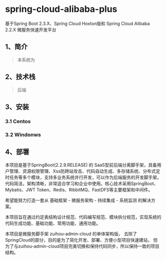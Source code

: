 # spring-cloud-alibaba-plus
基于Spring Boot 2.3.X、Spring Cloud Hoxton版和 Spring Cloud Alibaba 2.2.X 微服务快速开发平台

## 1、简介
> 本系统为
## 2、技术栈
> 后端

## 3、安装
### 3.1 Centos

### 3.2 Windonws

## 4、部署


本项目是基于SpringBoot(2.2.9.RELEASE) 的 SaaS型前后端分离脚手架，具备用户管理、资源权限管理、Xss防跨站攻击、代码自动生成、多存储系统、分布式定时任务等多个模块，支持多业务系统并行开发，可以作为后端服务的开发脚手架。 代码简洁，架构清晰，非常适合学习和企业中使用。核心技术采用SpringBoot、Mybatis、JWT Token、Redis、RibbitMQ、FastDFS等主要框架和中间件。

希望能努力打造一套从 基础框架 - 微服务架构 - 持续集成 - 系统监测 的解决方案。

本项目旨在通过约定表结构设计规范、代码编写规范、模块拆分规范，实现系统的代码生成功能、基础功能、常用功能、通用功能。

本项目是微服务脚手架 zuihou-admin-cloud 的单体架构版， 去除了SpringCloud的部分，目的是为了简化开发、部署、方便小型项目快速建站， 但为了与zuihou-admin-cloud项目完美切换和保持代码同步，所以保持一致的项目结构。